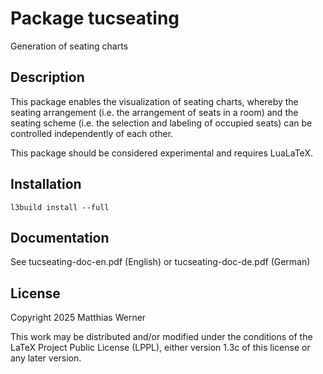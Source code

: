 # Package tucseating
Generation of seating charts

## Description
This package enables the visualization of seating charts, whereby the
seating arrangement (i.e. the arrangement of seats in a room) and the
seating scheme (i.e. the selection and labeling of occupied seats) can
be controlled independently of each other. 

This package should be considered experimental and requires LuaLaTeX.

## Installation
`l3build install --full`

## Documentation
See tucseating-doc-en.pdf (English) or tucseating-doc-de.pdf (German)


## License
Copyright 2025 Matthias Werner

This work may be distributed and/or modified under the conditions of
the LaTeX Project Public License (LPPL), either version 1.3c of this license or
any later version.
